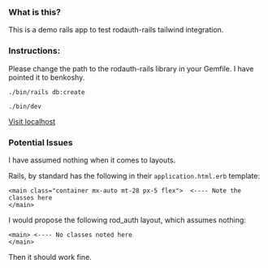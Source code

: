 ### What is this?

This is a demo rails app to test rodauth-rails tailwind integration.

### Instructions: 

Please change the path to the rodauth-rails library in your Gemfile. I have pointed it to benkoshy.

`./bin/rails db:create`

`./bin/dev`

[Visit localhost](http://localhost:3000/)

### Potential Issues

I have assumed nothing when it comes to layouts.

Rails, by standard has the following in their `application.html.erb` template:

```erb  
<main class="container mx-auto mt-28 px-5 flex">  <---- Note the classes here            
</main>
```

I would propose the following rod_auth layout, which assumes nothing:

```erb
<main> <---- No classes noted here      
</main> 
```

Then it should work fine.




